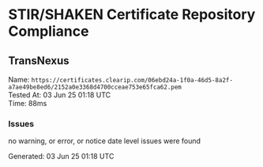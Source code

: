 # STIR/SHAKEN Certificate Repository Compliance

## TransNexus

Name: `https://certificates.clearip.com/06ebd24a-1f0a-46d5-8a2f-a7ae49be8ed6/2152a0e3368d4700cceae753e65fca62.pem`\
Tested At: 03 Jun 25 01:18 UTC\
Time: 88ms

### Issues

no warning, or error, or notice date level issues were found

Generated: 03 Jun 25 01:18 UTC